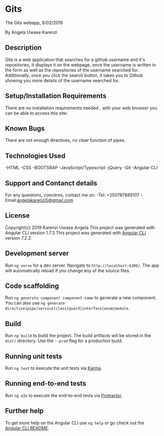 # Gits

The Gits webapp, 6/02/2019

By Angela Uwase Karenzi 

## Description
Gits is a web application that searches for a github username and it's repositories, It displays it on the webpage, once the username is written in the form as well as the repositories of the username searched for. Additionally, once you click the search button, it takes you to Github showing you more details of the username searched for.

## Setup/Installation Requirements

There are no installation requirements needed , with your web browser you can be able to access this site:

## Known Bugs
 
There are not enough directives, no clear function of pipes.  

## Technologies Used
-HTML
-CSS
-BOOTSRAP
-JavaScript/Typescript
-jQuery
-Git
-Angular CLI

## Support and Contanct details
For any questions, concerns, contact me on:
  -Tel: +250787889107
  -Email:angelakarenzi5@gmail.com

## License
 Copyright(c) 2019 Karenzi Uwase Angela
This project was generated with Angular CLI version 1.7.3
This project was generated with [Angular CLI](https://github.com/angular/angular-cli) version 7.2.2.

## Development server

Run `ng serve` for a dev server. Navigate to `http://localhost:4200/`. The app will automatically reload if you change any of the source files.

## Code scaffolding

Run `ng generate component component-name` to generate a new component. You can also use `ng generate directive|pipe|service|class|guard|interface|enum|module`.

## Build

Run `ng build` to build the project. The build artifacts will be stored in the `dist/` directory. Use the `--prod` flag for a production build.

## Running unit tests

Run `ng test` to execute the unit tests via [Karma](https://karma-runner.github.io).

## Running end-to-end tests

Run `ng e2e` to execute the end-to-end tests via [Protractor](http://www.protractortest.org/).

## Further help

To get more help on the Angular CLI use `ng help` or go check out the [Angular CLI README](https://github.com/angular/angular-cli/blob/master/README.md).
